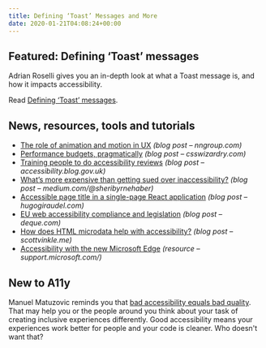 ```yaml
---
title: Defining ‘Toast’ Messages and More
date: 2020-01-21T04:08:24+00:00
---
```


## Featured: Defining ‘Toast’ messages

Adrian Roselli gives you an in-depth look at what a Toast message is, and how it impacts accessibility.

Read [Defining ‘Toast’ messages](https://adrianroselli.com/2020/01/defining-toast-messages.html).

## News, resources, tools and tutorials

- [The role of animation and motion in UX](https://www.nngroup.com/articles/animation-purpose-ux/) *(blog post – nngroup.com)*
- [Performance budgets, pragmatically](https://csswizardry.com/2020/01/performance-budgets-pragmatically/) *(blog post – csswizardry.com)*
- [Training people to do accessibility reviews](https://accessibility.blog.gov.uk/2020/01/14/training-people-to-do-accessibility-reviews/) *(blog post – accessibility.blog.gov.uk)*
- [What’s more expensive than getting sued over inaccessibility?](https://medium.com/@sheribyrnehaber/whats-more-expensive-than-getting-sued-over-inaccessibility-8013f2113712) *(blog post – medium.com/@sheribyrnehaber)*
- [Accessible page title in a single-page React application](https://hugogiraudel.com/2020/01/15/accessible-title-in-a-single-page-react-application/) *(blog post – hugogiraudel.com)*
- [EU web accessibility compliance and legislation](https://www.deque.com/blog/eu-web-accessibility-compliance-and-legislation/) *(blog post – deque.com)*
- [How does HTML microdata help with accessibility?](https://scottvinkle.me/blogs/blog/how-html-microdata-helps-with-accessibility) *(blog post – scottvinkle.me)*
- [Accessibility with the new Microsoft Edge](https://support.microsoft.com/en-us/help/4538354/microsoft-edge-new-accessibility) *(resource – support.microsoft.com/)*

## New to A11y

Manuel Matuzovic reminds you that [bad accessibility equals bad quality](https://www.matuzo.at/blog/bad-accessibility-equals-bad-quality/). That may help you or the people around you think about your task of creating inclusive experiences differently. Good accessibility means your experiences work better for people and your code is cleaner. Who doesn't want that?
